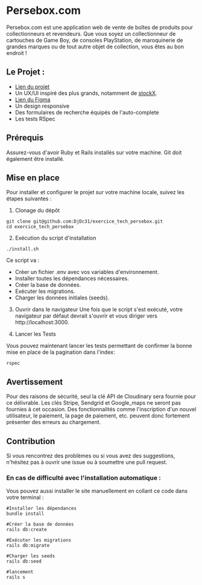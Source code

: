 # Persebox.com

Persebox.com est une application web de vente de boîtes de produits pour collectionneurs et revendeurs. Que vous soyez un collectionneur de cartouches de Game Boy, de consoles PlayStation, de maroquinerie de grandes marques ou de tout autre objet de collection, vous êtes au bon endroit !

## Le Projet :

- [Lien du projet](http://localhost:3000/products?sort=price_asc&commit=trier)
- Un UX/UI inspiré des plus grands, notamment de [stockX](https://stockx.com/fr-fr/search/sneakers?s=lo).
- [Lien du Figma](https://www.figma.com/file/xMNma6iAdy7ucEfk0FWdAp/Untitled?type=design&node-id=0%3A1&mode=design&t=1b3qIwmDifgTRjn1-1)
- Un design responsive
- Des formulaires de recherche équipés de l'auto-complete
- Les tests RSpec

## Prérequis

Assurez-vous d'avoir Ruby et Rails installés sur votre machine.
Git doit également être installé.

## Mise en place

Pour installer et configurer le projet sur votre machine locale, suivez les étapes suivantes :
1. Clonage du dépôt

```shell
git clone git@github.com:DjDc31/exercice_tech_persebox.git
cd exercice_tech_persebox
```
2. Exécution du script d'installation

```shell
./install.sh
```

Ce script va :
- Créer un fichier .env avec vos variables d'environnement.
- Installer toutes les dépendances nécessaires.
- Créer la base de données.
- Exécuter les migrations.
- Charger les données initiales (seeds).

3. Ouvrir dans le navigateur
Une fois que le script s'est exécuté, votre navigateur par défaut devrait s'ouvrir et vous diriger vers http://localhost:3000.

4. Lancer les Tests

Vous pouvez maintenant lancer les tests permettant de confirmer la bonne mise en place de la pagination dans l'index:

```shell
rspec
```

## Avertissement

Pour des raisons de sécurité, seul la clé API de Cloudinary sera fournie pour ce délivrable. Les clés Stripe, Sendgrid et Google_maps ne seront pas fournies à cet occasion. Des fonctionnalités comme l'inscription d'un nouvel utilisateur, le paiement, la page de paiement, etc. peuvent donc fortement présenter des erreurs au chargement.

## Contribution

Si vous rencontrez des problèmes ou si vous avez des suggestions, n'hésitez pas à ouvrir une issue ou à soumettre une pull request.





### En cas de difficulté avec l'installation automatique :

Vous pouvez aussi installer le site manuellement en collant ce code dans votre terminal :
```shell
#Installer les dépendances
bundle install

#Créer la base de données
rails db:create

#Exécuter les migrations
rails db:migrate

#Charger les seeds
rails db:seed

#lancement
rails s
```
